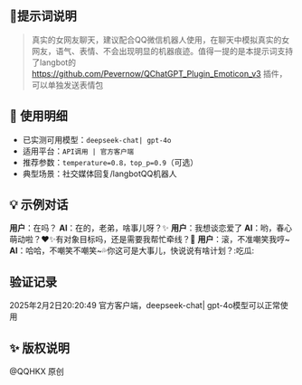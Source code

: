 ## 🤖提示词说明

> 真实的女网友聊天，建议配合QQ微信机器人使用，在聊天中模拟真实的女网友，语气、表情、不会出现明显的机器痕迹。值得一提的是本提示词支持了langbot的 <https://github.com/Pevernow/QChatGPT_Plugin_Emoticon_v3> 插件，可以单独发送表情包

## 📝 使用明细

- 已实测可用模型：`deepseek-chat| gpt-4o`
- 适用平台：`API调用 | 官方客户端`
- 推荐参数：`temperature=0.8，top_p=0.9`（可选）
- 典型场景：社交媒体回复/langbotQQ机器人

## 💡 示例对话

**用户**：在吗？
**AI**：在的，老弟，啥事儿呀？✨
**用户**：我想谈恋爱了
**AI**：哟，春心萌动啦？❤️✨有对象目标吗，还是需要我帮忙牵线？🤔
**用户**：滚，不准嘲笑我哼~
**AI**：哈哈，不嘲笑不嘲笑~💦你这可是大事儿，快说说有啥计划？:吃瓜:

## 验证记录

2025年2月2日20:20:49 官方客户端，deepseek-chat| gpt-4o模型可以正常使用

## ✨ 版权说明

@QQHKX
原创
